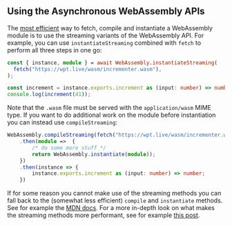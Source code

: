 ## Using the Asynchronous WebAssembly APIs

The
[most efficient](https://developer.mozilla.org/en-US/docs/Web/JavaScript/Reference/Global_Objects/WebAssembly/instantiateStreaming)
way to fetch, compile and instantiate a WebAssembly module is to use the
streaming variants of the WebAssembly API. For example, you can use
`instantiateStreaming` combined with `fetch` to perform all three steps in one
go:

```ts
const { instance, module } = await WebAssembly.instantiateStreaming(
  fetch("https://wpt.live/wasm/incrementer.wasm"),
);

const increment = instance.exports.increment as (input: number) => number;
console.log(increment(41));
```

Note that the `.wasm` file must be served with the `application/wasm` MIME type.
If you want to do additional work on the module before instantiation you can
instead use `compileStreaming`:

```ts
WebAssembly.compileStreaming(fetch("https://wpt.live/wasm/incrementer.wasm"))
    .then(module =>  {
        /* do some more stuff */
        return WebAssembly.instantiate(module));
    })
    .then(instance => {
        instance.exports.increment as (input: number) => number;
    })
```

If for some reason you cannot make use of the streaming methods you can fall
back to the (somewhat less efficient) `compile` and `instantiate` methods. See
for example the
[MDN docs](https://developer.mozilla.org/en-US/docs/Web/JavaScript/Reference/Global_Objects/WebAssembly/instantiate).
For a more in-depth look on what makes the streaming methods more performant,
see for example
[this post](https://hacks.mozilla.org/2018/01/making-webassembly-even-faster-firefoxs-new-streaming-and-tiering-compiler/).
